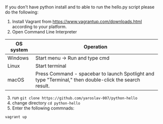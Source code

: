 If you don't have python install and to able to run the hello.py script please do the following:

1. Install Vagrant from https://www.vagrantup.com/downloads.html according to your platform.
2. Open Command Line Interpreter 

 OS system | Operation
 ------------ | -------------
| Windows | Start menu -> Run and type cmd |
| Linux  |Start terminal |
| macOS | Press Command - spacebar to launch Spotlight and type "Terminal," then double-click the search result. |
  
  3. run `git clone https://github.com/yaroslav-007/python-hello`
  4. change directory `cd python-hello`
  4. Enter the following commnads:
  
  
```
vagrant up
```

